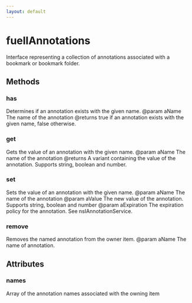 ```yaml
---
layout: default
---
```


# fuelIAnnotations #

Interface representing a collection of annotations associated
with a bookmark or bookmark folder.


## Methods ##

### has ###

Determines if an annotation exists with the given name.
@param   aName
         The name of the annotation
@returns true if an annotation exists with the given name,
         false otherwise.


### get ###

Gets the value of an annotation with the given name.
@param   aName
         The name of the annotation
@returns A variant containing the value of the annotation. Supports
         string, boolean and number.


### set ###

Sets the value of an annotation with the given name.
@param   aName
         The name of the annotation
@param   aValue
         The new value of the annotation. Supports string, boolean
         and number
@param   aExpiration
         The expiration policy for the annotation.
         See nsIAnnotationService.


### remove ###

Removes the named annotation from the owner item.
@param   aName
         The name of annotation.


## Attributes ##

### names ###

Array of the annotation names associated with the owning item

